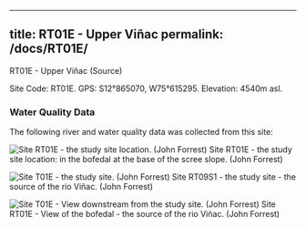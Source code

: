
---
title: RT01E - Upper Viñac
permalink: /docs/RT01E/
---
RT01E - Upper Viñac (Source)

Site Code: RT01E.  GPS: S12°865070, W75°615295. Elevation:
4540m asl.

### Water Quality Data

The following river and water quality data was collected from this site:





![Site RT01E - the study site location. (John Forrest)](/assets/SiteDescriptions/T91/RT1eVinaksource.jpg)
Site RT01E - the study site location: in the bofedal at the base of the scree slope. (John Forrest)


![Site T01E - the study site. (John Forrest)](/assets/SiteDescriptions/T1/T1eSource.jpg)
Site RT09S1 - the study site - the source of the rio Viñac. (John Forrest)


![Site T01E - View downstream from the study site. (John Forrest)](/assets/SiteDescriptions/T1/T1eViewofbofedal(source).jpg)
Site RT01E - View of the bofedal - the source of the rio Viñac. (John Forrest)

